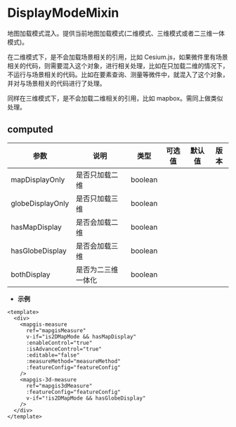 # DisplayModeMixin

地图加载模式混入。提供当前地图加载模式(二维模式、三维模式或者二三维一体模式)。

在二维模式下，是不会加载场景相关的引用，比如 Cesium.js，如果微件里有场景相关的代码，则需要混入这个对象，进行相关处理，比如在只加载二维的情况下，不运行与场景相关的代码。比如在要素查询、测量等微件中，就混入了这个对象，并对与场景相关的代码进行了处理。

同样在三维模式下，是不会加载二维相关的引用，比如 mapbox。需同上做类似处理。

## computed

| 参数             | 说明               | 类型    | 可选值 | 默认值 | 版本 |
| ---------------- | ------------------ | ------- | ------ | ------ | ---- |
| mapDisplayOnly   | 是否只加载二维     | boolean |        |        |      |
| globeDisplayOnly | 是否只加载三维     | boolean |        |        |      |
| hasMapDisplay    | 是否会加载二维     | boolean |        |        |      |
| hasGlobeDisplay  | 是否会加载三维     | boolean |        |        |      |
| bothDisplay      | 是否为二三维一体化 | boolean |        |        |      |

- **示例**

```vue
<template>
  <div>
    <mapgis-measure
      ref="mapgisMeasure"
      v-if="is2DMapMode && hasMapDisplay"
      :enableControl="true"
      :isAdvanceControl="true"
      :editable="false"
      :measureMethod="measureMethod"
      :featureConfig="featureConfig"
    />
    <mapgis-3d-measure
      ref="mapgis3dMeasure"
      :featureConfig="featureConfig"
      v-if="!is2DMapMode && hasGlobeDisplay"
    />
  </div>
</template>
```
